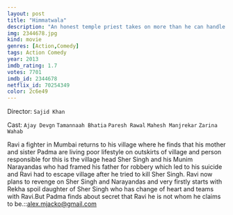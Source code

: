 ```yaml
---
layout: post
title: "Himmatwala"
description: "An honest temple priest takes on more than he can handle when he bears witness to a murder and gives evidence in a court of law against a powerful landlord in his village. The landlord bribes his way to freedom and engineers a ploy to ruin the priests reputation and his status among his peers in the village. Ashamed of his tarnished reputation the priest commits suicide,and leaves his wife and young .."
img: 2344678.jpg
kind: movie
genres: [Action,Comedy]
tags: Action Comedy 
year: 2013
imdb_rating: 1.7
votes: 7701
imdb_id: 2344678
netflix_id: 70254349
color: 2c6e49
---
```

Director: `Sajid Khan`  

Cast: `Ajay Devgn` `Tamannaah Bhatia` `Paresh Rawal` `Mahesh Manjrekar` `Zarina Wahab` 

Ravi a fighter in Mumbai returns to his village where he finds that his mother and sister Padma are living poor lifestyle on outskirts of village and person responsible for this is the village head Sher Singh and his Munim Narayandas who had framed his father for robbery which led to his suicide and Ravi had to escape village after he tried to kill Sher Singh. Ravi now plans to revenge on Sher Singh and Narayandas and very firstly starts with Rekha spoil daughter of Sher Singh who has change of heart and teams with Ravi.But Padma finds about secret that Ravi he is not whom he claims to be.::alex.mjacko@gmail.com